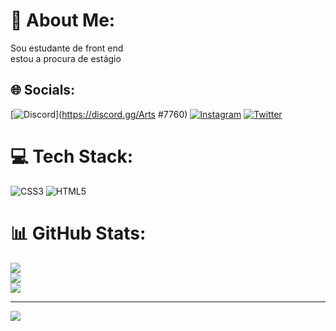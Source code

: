 # 💫 About Me:
Sou estudante de front end<br>estou a procura de estágio


## 🌐 Socials:
[![Discord](https://img.shields.io/badge/Discord-%237289DA.svg?logo=discord&logoColor=white)](https://discord.gg/Arts #7760) [![Instagram](https://img.shields.io/badge/Instagram-%23E4405F.svg?logo=Instagram&logoColor=white)](https://instagram.com/jaedson.bm) [![Twitter](https://img.shields.io/badge/Twitter-%231DA1F2.svg?logo=Twitter&logoColor=white)](https://twitter.com/AthenaJBM) 

# 💻 Tech Stack:
![CSS3](https://img.shields.io/badge/css3-%231572B6.svg?style=for-the-badge&logo=css3&logoColor=white) ![HTML5](https://img.shields.io/badge/html5-%23E34F26.svg?style=for-the-badge&logo=html5&logoColor=white)
# 📊 GitHub Stats:
![](https://github-readme-stats.vercel.app/api?username=Jaedsonn&theme=radical&hide_border=false&include_all_commits=false&count_private=false)<br/>
![](https://github-readme-streak-stats.herokuapp.com/?user=Jaedsonn&theme=radical&hide_border=false)<br/>
![](https://github-readme-stats.vercel.app/api/top-langs/?username=Jaedsonn&theme=radical&hide_border=false&include_all_commits=false&count_private=false&layout=compact)

---
[![](https://visitcount.itsvg.in/api?id=Jaedsonn&icon=0&color=0)](https://visitcount.itsvg.in)

<!-- Proudly created with GPRM ( https://gprm.itsvg.in ) -->